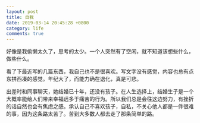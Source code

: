```yaml
---
layout: post
title: 自我
date: 2019-03-14 20:45:28 +0800
category: life
comments: true
---
```


好像是我偷懒太久了，思考的太少。一个人突然有了空闲，就不知道该想些什么，做些什么。

看了下最近写的几篇东西，我自己也不是很喜欢。写文字没有感觉，内容也总有点东拼西凑的感觉。年纪大了，而能力确在退化，真是可悲。

出差时和同事聊天，她结婚已十年，还没有孩子。在人生选择上，结婚生子是一个大概率能给人们带来幸福远多于痛苦的行为。所以我们总是会往这边努力，有挫折的话自然也会有焦虑之感。承认自己不喜欢孩子，自私，不关心他人都是一件很难的事，因为这条路太苦了。苦到大多数人都去走了那条简单的路。

